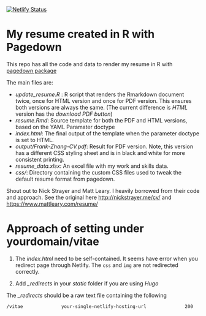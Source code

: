 [![Netlify Status](https://api.netlify.com/api/v1/badges/014401b7-dd7c-4924-afd5-4dd1c4d20cf3/deploy-status)](https://app.netlify.com/sites/frankzhang-vitae/deploys)

# My resume created in R with Pagedown

This repo has all the code and data to render my resume in R with [pagedown package](https://pagedown.rbind.io)

The main files are:

- *update_resume.R* : R script that renders the Rmarkdown document twice, once for HTML version and once for PDF version. This ensures both versions are always the same. (The current difference is *HTML* version has the *download PDF button*)
- *resume.Rmd*: Source template for both the PDF and HTML versions, based on the YAML Paramater doctype
- *index.html*: The final output of the template when the parameter doctype is set to HTML.
- *output/Frank-Zhang-CV.pdf*: Result for PDF version. Note, this version has a different CSS styling sheet and is in black and white for more consistent printing.
- *resume_data.xlsx*: An excel file with my work and skills data.
- *css/*: Directory containing the custom CSS files used to tweak the default resume format from pagedown.

Shout out to Nick Strayer and Matt Leary. I heavily borrowed from their code and approach. See the original here http://nickstrayer.me/cv/ and https://www.mattleary.com/resume/

# Approach of setting under yourdomain/vitae

1. The *index.html* need to be self-contained. It seems have error when you redirect page through Netlify. The `css` and `img` are not redirected correctly.

2. Add *_redirects* in your *static* folder if you are using *Hugo*

The *_redirects* should be a raw text file containing the following 

```
/vitae              your-single-netlify-hosting-url              200
```
